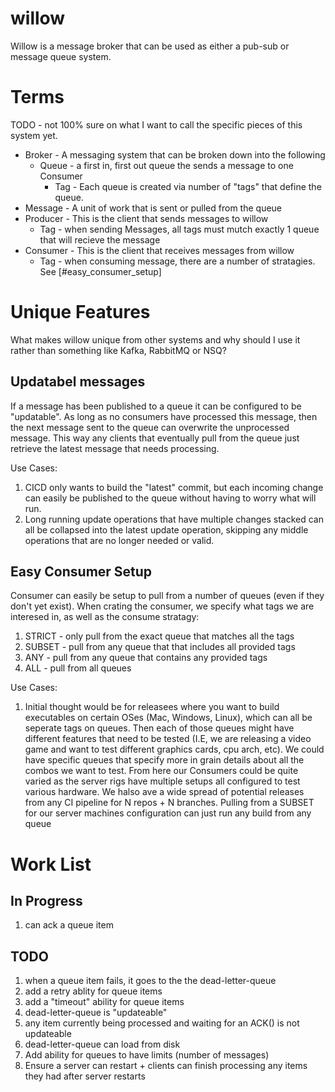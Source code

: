 # willow

Willow is a message broker that can be used as either a pub-sub or message queue system.

# Terms
TODO - not 100% sure on what I want to call the specific pieces of this system yet.

* Broker - A messaging system that can be broken down into the following
  * Queue   - a first in, first out queue the sends a message to one Consumer
    * Tag - Each queue is created via number of "tags" that define the queue.
* Message - A unit of work that is sent or pulled from the queue
* Producer - This is the client that sends messages to willow
  * Tag - when sending Messages, all tags must mutch exactly 1 queue that will recieve the message
* Consumer - This is the client that receives messages from willow
  * Tag - when consuming message, there are a number of stratagies. See [#easy_consumer_setup]


# Unique Features

What makes willow unique from other systems and why should I use it rather than something
like Kafka, RabbitMQ or NSQ?

## Updatabel messages

If a message has been published to a queue it can be configured to be "updatable". As long as no
consumers have processed this message, then the next message sent to the queue can overwrite the
unprocessed message. This way any clients that eventually pull from the queue just retrieve the
latest message that needs processing.

Use Cases:
1. CICD only wants to build the "latest" commit, but each incoming change can easily be published
   to the queue without having to worry what will run.
1. Long running update operations that have multiple changes stacked can all be collapsed into the
   latest update operation, skipping any middle operations that are no longer needed or valid.

## Easy Consumer Setup

Consumer can easily be setup to pull from a number of queues (even if they don't yet exist).
When crating the consumer, we specify what tags we are interesed in, as well as the consume stratagy:
1. STRICT - only pull from the exact queue that matches all the tags
1. SUBSET - pull from any queue that that includes all provided tags
1. ANY    - pull from any queue that contains any provided tags
1. ALL    - pull from all queues

Use Cases:
1. Initial thought would be for releasees where you want to build executables on certain OSes
   (Mac, Windows, Linux), which can all be seperate tags on queues. Then each of those queues might
   have different features that need to be tested (I.E, we are releasing a video game and want to test
   different graphics cards, cpu arch, etc). We could have specific queues that specify more in grain details
   about all the combos we want to test. From here our Consumers could be quite varied as the server rigs
   have multiple setups all configured to test various hardware. We halso ave a wide spread of potential releases
   from any CI pipeline for N repos + N branches. Pulling from a SUBSET for our server machines configuration
   can just run any build from any queue

# Work List

## In Progress
1. can ack a queue item

## TODO
1. when a queue item fails, it goes to the the dead-letter-queue
1. add a retry ablity for queue items
1. add a "timeout" ability for queue items
1. dead-letter-queue is "updateable"
  1. any item currently being processed and waiting for an ACK() is not updateable
1. dead-letter-queue can load from disk
1. Add ability for queues to have limits (number of messages)
1. Ensure a server can restart + clients can finish processing any items they had after server restarts
